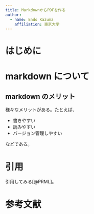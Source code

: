 ```yaml
---
title: MarkdownからPDFを作る
author:
  - name: Endo Kazuma
    affiliation: 東京大学
---
```


# はじめに

# markdown について

## markdown のメリット

様々なメリットがある。たとえば、

- 書きやすい
- 読みやすい
- バージョン管理しやすい

などである。

# 引用

引用してみる[@PRML]。

# 参考文献
